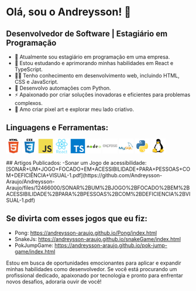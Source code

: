# Olá, sou o Andreysson! 👋

## Desenvolvedor de Software | Estagiário em Programação

- 💼 Atualmente sou estagiário em programação em uma empresa.
- 🌱 Estou estudando e aprimorando minhas habilidades em React e TypeScript.
- 👨‍💻 Tenho conhecimento em desenvolvimento web, incluindo HTML, CSS e JavaScript.
- 🐍 Desenvolvo automações com Python.
- ⚡️ Apaixonado por criar soluções inovadoras e eficientes para problemas complexos.
- 👾 Amo criar pixel art e explorar meu lado criativo.

## Linguagens e Ferramentas:

<p align="left">
  <img src="https://raw.githubusercontent.com/devicons/devicon/master/icons/html5/html5-original-wordmark.svg" alt="HTML5" width="40" height="40"/>
  <img src="https://raw.githubusercontent.com/devicons/devicon/master/icons/css3/css3-original-wordmark.svg" alt="CSS3" width="40" height="40"/>
  <img src="https://raw.githubusercontent.com/devicons/devicon/master/icons/javascript/javascript-original.svg" alt="JavaScript" width="40" height="40"/>
  <img src="https://raw.githubusercontent.com/devicons/devicon/master/icons/react/react-original-wordmark.svg" alt="React" width="40" height="40"/>
  <img src="https://raw.githubusercontent.com/devicons/devicon/master/icons/typescript/typescript-original.svg" alt="TypeScript" width="40" height="40"/>
  <img src="https://raw.githubusercontent.com/devicons/devicon/master/icons/nodejs/nodejs-original-wordmark.svg" alt="Node.js" width="40" height="40"/>
  <img src="https://raw.githubusercontent.com/devicons/devicon/master/icons/express/express-original-wordmark.svg" alt="Express.js" width="40" height="40"/>
  <img src="https://raw.githubusercontent.com/devicons/devicon/master/icons/mysql/mysql-original-wordmark.svg" alt="MySQL" width="40" height="40"/>
  <img src="https://raw.githubusercontent.com/devicons/devicon/master/icons/python/python-original.svg" alt="Python" width="40" height="40"/>
  <img src="https://raw.githubusercontent.com/devicons/devicon/master/icons/linux/linux-original.svg" alt="Linux" width="40" height="40"/>
</p>
## Artigos Publicados:
-Sonar um Jogo de acessibilidade:
[SONAR+UM+JOGO+FOCADO+EM+ACESSIBILIDADE+PARA+PESSOAS+COM+DEFICIÊNCIA+VISUAL-1.pdf](https://github.com/Andreysson-Araujo/Andreysson-Araujo/files/12466000/SONAR%2BUM%2BJOGO%2BFOCADO%2BEM%2BACESSIBILIDADE%2BPARA%2BPESSOAS%2BCOM%2BDEFICIENCIA%2BVISUAL-1.pdf)


## Se divirta com esses jogos que eu fiz:

- Pong: https://andreysson-araujo.github.io/Pong/index.html
- SnakeJs: https://andreysson-araujo.github.io/snakeGame/index.html
- PokJumpGame: https://andreysson-araujo.github.io/pok-jump-game/index.html


Estou em busca de oportunidades emocionantes para aplicar e expandir minhas habilidades como desenvolvedor. Se você está procurando um profissional dedicado, apaixonado por tecnologia e pronto para enfrentar novos desafios, adoraria ouvir de você!


